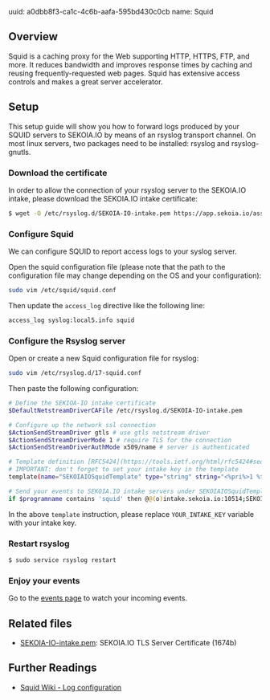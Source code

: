 uuid: a0dbb8f3-ca1c-4c6b-aafa-595bd430c0cb
name: Squid

## Overview
Squid is a caching proxy for the Web supporting HTTP, HTTPS, FTP, and more. It reduces bandwidth and improves response times by caching and reusing frequently-requested web pages. Squid has extensive access controls and makes a great server accelerator.

## Setup

This setup guide will show you how to forward logs produced by your SQUID servers to SEKOIA.IO by means of an rsyslog transport channel.
On most linux servers, two packages need to be installed: rsyslog and rsyslog-gnutls.

### Download the certificate
In order to allow the connection of your rsyslog server to the SEKOIA.IO intake, please download the SEKOIA.IO intake certificate:

```bash
$ wget -O /etc/rsyslog.d/SEKOIA-IO-intake.pem https://app.sekoia.io/assets/files/SEKOIA-IO-intake.pem
```

### Configure Squid
We can configure SQUID to report access logs to your syslog server.

Open the squid configuration file (please note that the path to the configuration file may change depending on the OS and your configuration):
```bash
sudo vim /etc/squid/squid.conf
```
Then update the `access_log` directive like the following line:
```bash
access_log syslog:local5.info squid
```

### Configure the Rsyslog server
Open or create a new Squid configuration file for rsyslog:
```bash
sudo vim /etc/rsyslog.d/17-squid.conf
```
Then paste the following configuration:
```bash
# Define the SEKIOA-IO intake certificate
$DefaultNetstreamDriverCAFile /etc/rsyslog.d/SEKOIA-IO-intake.pem

# Configure up the network ssl connection
$ActionSendStreamDriver gtls # use gtls netstream driver
$ActionSendStreamDriverMode 1 # require TLS for the connection
$ActionSendStreamDriverAuthMode x509/name # server is authenticated

# Template definition [RFC5424](https://tools.ietf.org/html/rfc5424#section-7.2.2)
# IMPORTANT: don't forget to set your intake key in the template
template(name="SEKOIAIOSquidTemplate" type="string" string="<%pri%>1 %timestamp:::date-rfc3339% %hostname% %app-name% %procid% LOG [SEKOIA@53288 intake_key=\"YOUR_INTAKE_KEY\"] %msg%\n")

# Send your events to SEKOIA.IO intake servers under SEKOIAIOSquidTemplate template
if $programname contains 'squid' then @@(o)intake.sekoia.io:10514;SEKOIAIOSquidTemplate
```

In the above `template` instruction, please replace `YOUR_INTAKE_KEY` variable with your intake key.

### Restart rsyslog

```bash
$ sudo service rsyslog restart
```

### Enjoy your events
Go to the [events page](https://app.sekoia.io/sic/events) to watch your incoming events.


## Related files
- [SEKOIA-IO-intake.pem](https://app.sekoia.io/assets/files/SEKOIA-IO-intake.pem): SEKOIA.IO TLS Server Certificate (1674b)


## Further Readings
- [Squid Wiki - Log configuration](https://wiki.squid-cache.org/SquidFaq/SquidLogs)
